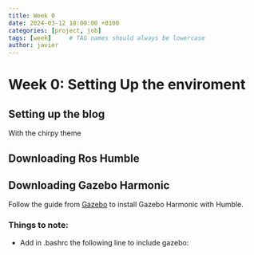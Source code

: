 ```yaml
---
title: Week 0
date: 2024-03-12 18:00:00 +0100
categories: [project, job]
tags: [week]     # TAG names should always be lowercase
author: javier
---
```


# Week 0: Setting Up the enviroment

## Setting up the blog

With the chirpy theme

## Downloading Ros Humble

## Downloading Gazebo Harmonic

Follow the guide from [Gazebo](https://gazebosim.org/docs/latest/ros_installation) to install Gazebo Harmonic with Humble.

### Things to note:

- Add in .bashrc the following line to include gazebo:
```bash
        
```
